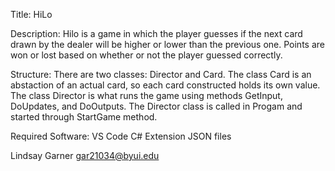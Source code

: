 Title: HiLo

Description:
Hilo is a game in which the player guesses if the next card drawn by the dealer
will be higher or lower than the previous one. Points are won or lost based on 
whether or not the player guessed correctly.

Structure:
There are two classes: Director and Card. The class Card is an abstaction
of an actual card, so each card constructed holds its own value. The class Director
is what runs the game using methods GetInput, DoUpdates, and DoOutputs. The Director
class is called in Progam and started through StartGame method. 

Required Software:
VS Code
C# Extension
JSON files

Lindsay Garner
gar21034@byui.edu
